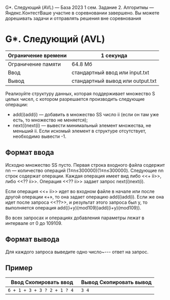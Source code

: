  G\*. Следующий (AVL) — База 2023 1 сем. Задание 2\. Алгоритмы — Яндекс.КонтестВаше участие в соревновании завершено. Вы можете дорешивать задачи и отправлять решения вне соревнования


G\*. Следующий (AVL)
====================




| Ограничение времени | 1 секунда |
| --- | --- |
| Ограничение памяти | 64\.8 Мб |
| Ввод | стандартный ввод или input.txt |
| Вывод | стандартный вывод или output.txt |






Реализуйте структуру данных, которая поддерживает множество S целых чисел, с котором разрешается производить следующие операции:


* add(i)add(i) — добавить в множество SS число ii (если он там уже есть, то множество не меняется);
* next(i)next(i) — вывести минимальный элемент множества, не меньший ii. Если искомый элемент в структуре отсутствует, необходимо вывести \-1\.




Формат ввода
------------




Исходно множество SS пусто. Первая строка входного файла содержит nn — количество операций (1≤n≤300000)(1≤n≤300000). Следующие nn строк содержат операции. Каждая операция имеет вид либо \<\<\+ ii\>\>, либо \<\<?? ii\>\>. Операция \<\<?? ii\>\> задает запрос next(i)next(i).


Если операция \<\<\+ ii\>\> идет во входном файле в начале или после другой операции «\+», то она задает операцию add(i)add(i). Если же она идет после запроса \<\<??\>\>, и результат этого запроса был y, то выполняется операция add((i\+y)(mod109))add((i\+y)(mod109)).


Во всех запросах и операциях добавления параметры лежат в интервале от 0 до 109109.




Формат вывода
-------------




Для каждого запроса выведите одно число\~\-\-\- ответ на запрос.




Пример
------





| Ввод Скопировать ввод | Вывод Скопировать вывод |
| --- | --- |
| ``` 6 + 1 + 3 + 3 ? 2 + 1 ? 4  ``` | ``` 3 4  ``` |



